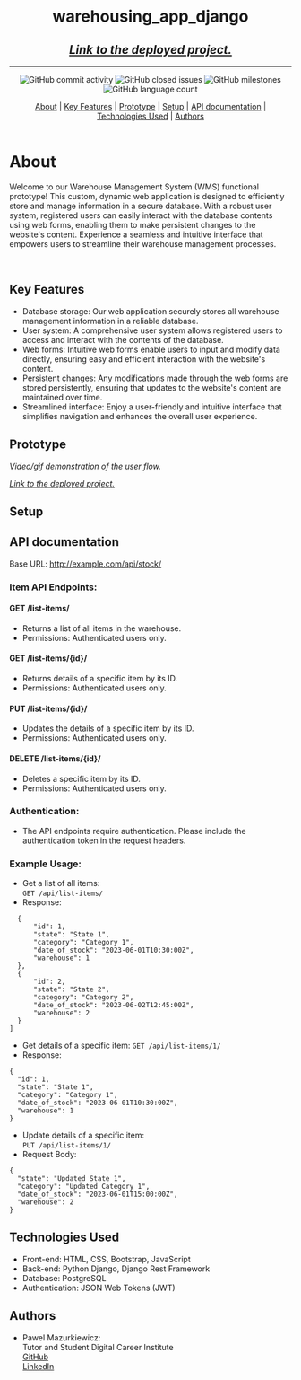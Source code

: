 ﻿# <center>warehousing_app_django</center>
## <center> _[Link to the deployed project.](http://warehouse.us-east-1.elasticbeanstalk.com/)_ </center>
<hr>

<div align="center">

![GitHub commit activity](https://img.shields.io/github/commit-activity/m/Paul-Mazu/warehousing_app_django?color=1d7147&style=for-the-badge)
![GitHub closed issues](https://img.shields.io/github/issues-closed-raw/Paul-Mazu/warehousing_app_django?color=EAE6B4&style=for-the-badge) ![GitHub milestones](https://img.shields.io/github/milestones/all/Paul-Mazu/warehousing_app_django?color=F2F2F2&style=for-the-badge) ![GitHub language count](https://img.shields.io/github/languages/count/Paul-Mazu/warehousing_app_django?color=62B096&style=for-the-badge)
</div>

<div align="center">
  <a href="#About">About</a>  |
  <a href="#Key Features">Key Features</a>  |
  <a href="#Prototype">Prototype</a>  |
  <a href="#Setup">Setup</a>  |
  <a href="#API documentation">API documentation</a>  |
  <a href="#Technologies Used">Technologies Used</a>  |
  <a href="#Authors">Authors</a>
</div>

<br>

# About

Welcome to our Warehouse Management System (WMS) functional prototype! This custom, dynamic web application is designed to efficiently store and manage information in a secure database. With a robust user system, registered users can easily interact with the database contents using web forms, enabling them to make persistent changes to the website's content. Experience a seamless and intuitive interface that empowers users to streamline their warehouse management processes.

<br>

## Key Features

* Database storage: Our web application securely stores all warehouse management information in a reliable database.
* User system: A comprehensive user system allows registered users to access and interact with the contents of the database.
* Web forms: Intuitive web forms enable users to input and modify data directly, ensuring easy and efficient interaction with the website's content.
* Persistent changes: Any modifications made through the web forms are stored persistently, ensuring that updates to the website's content are maintained over time.
* Streamlined interface: Enjoy a user-friendly and intuitive interface that simplifies navigation and enhances the overall user experience.


## Prototype

_Video/gif demonstration of the user flow._

_[Link to the deployed project.](http://warehouse.us-east-1.elasticbeanstalk.com/)_

## Setup


## API documentation
Base URL: http://example.com/api/stock/

### Item API Endpoints:

#### GET /list-items/
* Returns a list of all items in the warehouse.
* Permissions: Authenticated users only.

#### GET /list-items/{id}/
* Returns details of a specific item by its ID.
* Permissions: Authenticated users only.

#### PUT /list-items/{id}/
* Updates the details of a specific item by its ID.
* Permissions: Authenticated users only.

#### DELETE /list-items/{id}/
* Deletes a specific item by its ID.
* Permissions: Authenticated users only.

### Authentication:
* The API endpoints require authentication. Please include the authentication token in the request headers.

### Example Usage:
* Get a list of all items:  
``GET /api/list-items/``
* Response:  
```[  
  {  
      "id": 1,  
      "state": "State 1",  
      "category": "Category 1",  
      "date_of_stock": "2023-06-01T10:30:00Z",  
      "warehouse": 1  
  },  
  {
      "id": 2,
      "state": "State 2",
      "category": "Category 2",
      "date_of_stock": "2023-06-02T12:45:00Z",
      "warehouse": 2
  }
]
```
* Get details of a specific item:
``GET /api/list-items/1/``
* Response:
```
{
  "id": 1,
  "state": "State 1",
  "category": "Category 1",
  "date_of_stock": "2023-06-01T10:30:00Z",
  "warehouse": 1
}
```
* Update details of a specific item:  
``PUT /api/list-items/1/``  
* Request Body:  
```
{
  "state": "Updated State 1",
  "category": "Updated Category 1",
  "date_of_stock": "2023-06-01T15:00:00Z",
  "warehouse": 2
}

```


## Technologies Used
* Front-end: HTML, CSS, Bootstrap, JavaScript
* Back-end: Python Django, Django Rest Framework
* Database: PostgreSQL
* Authentication: JSON Web Tokens (JWT)

## Authors

* Pawel Mazurkiewicz:  
Tutor and Student Digital Career Institute  
[GitHub](https://github.com/Paul-Mazu)  
[LinkedIn](https://www.linkedin.com/in/pawel-mazurkiewicz-906877173/)





